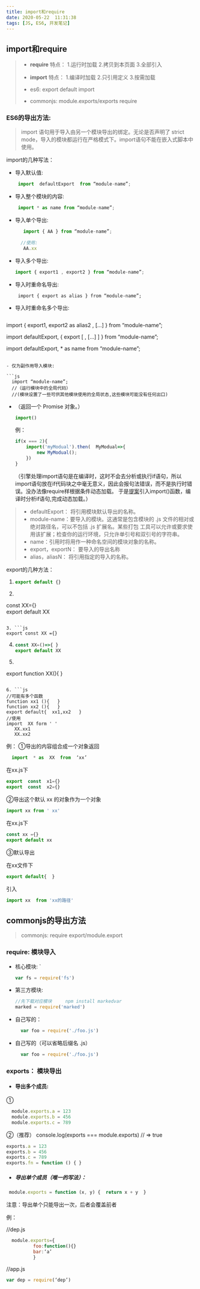 ```yaml
---
title: import和require
date: 2020-05-22  11:31:38
tags: [JS, ES6, 开发笔记]
---
```




## import和require

>- **require**    特点： 1.运行时加载  2.拷贝到本页面   3.全部引入
>- **import**     特点： 1.编译时加载  2.只引用定义     3.按需加载
>
>- es6:         export  default            import 
>- commonjs:     module.exports/exports     require   

### ES6的导出方法:

> import 语句用于导入由另一个模块导出的绑定。无论是否声明了 strict mode，导入的模块都运行在严格模式下。import语句不能在嵌入式脚本中使用。

import的几种写法：

- 导入默认值:   

  ```js
   import  defaultExport  from “module-name”;
  ```

- 导入整个模块的内容:  

  ```js
   import * as name from “module-name”;
  ```

- 导入单个导出:        
  
  ```js
     import { AA } from “module-name”;   
    
    //使用: 
     AA.xx
  ```
- 导入多个导出:     

   ```js
   import { export1 , export2 } from “module-name”; 
   ```


- 导入时重命名导出:   

  ```JS
   import { export as alias } from “module-name”;
  ```

- 导入时重命名多个导出:
  
  ```js
 import { export1, export2 as alias2 , [...] } from “module-name”;
  
   import defaultExport, { export [ , [...] ] } from “module-name”;
  
   import defaultExport, * as name from “module-name”;
  ```
  
- 仅为副作用导入模块:   
  
  ```js
    import “module-name”; 
    //（运行模块中的全局代码）
    //(模块设置了一些可供其他模块使用的全局状态,这些模块可能没有任何出口)
  ```
- （返回一个 Promise 对象。）
  
  ```js
  import()    
  ```
  
  例：  
  
  ```js
  if(x === 2){
      import('myModual').then(  MyModual=>{ 
          new MyModual(); 
      }) 
  }
  ```
  
  （引擎处理import语句是在编译时，这时不会去分析或执行if语句，所以import语句放在if代码块之中毫无意义，因此会报句法错误，而不是执行时错误。没办法像require样根据条件动态加载。 于是[提案](https://link.juejin.im?target=https://github.com/tc39/proposal-dynamic-import)引入import()函数，编译时分析if语句,完成动态加载。）

> - defaultExport： 将引用模块默认导出的名称。
> - module-name：要导入的模块。这通常是包含模块的 .js 文件的相对或绝对路径名，可以不包括 .js 扩展名。某些打包 工具可以允许或要求使用该扩展；检查你的运行环境，只允许单引号和双引号的字符串。
> - name：引用时将用作一种命名空间的模块对象的名称。
> - export，exportN： 要导入的导出名称
> - alias，aliasN： 将引用指定的导入的名称。

 

export的几种方法：
1. ```js
   export default {}
   ```

2.  ```js
   const XX={}       
   export default XX
   ```

3. ```js
   export const XX ={}
   ```

4. ```js
   const XX=()=>{ }   
   export default XX
   ```

5.  ```js
   export function  XX(){ }
   ```

6. ```js
   //可能有多个函数
   function xx1 (){   }  
   function xx2 (){   }  
   export default{  xx1,xx2   }
   //使用
   import  XX form ' '
      XX.xx1    
      XX.xx2
   ```

例：
①导出的内容组合成一个对象返回  

```js
  import  * as  XX  from  ‘xx’  
```

   在xx.js下               


   ```js
export  const  x1={}  
export  const  x2={}
   ```



②导出这个默认 xx 的对象作为一个对象    

```js
import xx from ' xx'
```
在xx.js下   

```js
const xx ={}  
export default xx
```

 ③默认导出

在xx文件下

```js
export default{  }
```

引入

```js
import xx  from 'xx的路径'
```



## commonjs的导出方法

> commonjs:  require   export/module.export

### require:  模块导入
- 核心模块:            `

  ```js
  var fs = require('fs')   
  ```

- 第三方模块: 

  ```js
  //先下载对应模块     npm install markedvar           
  marked = require('marked')    
  ```

- 自己写的：                                               

  ```js
    var foo = require('./foo.js')
  ```

- 自己写的（可以省略后缀名 .js） 
  
  ```js
    var foo = require('./foo.js')
  ```
  
  

###  exports： 模块导出

- #### 导出多个成员:

①      
```js
  module.exports.a = 123
  module.exports.b = 456
  module.exports.c = 789
```

②（推荐）  console.log(exports === module.exports) // => true

```js
exports.a = 123
exports.b = 456
exports.c = 789
exports.fn = function () { }
```



- ##### 导出单个成员（唯一的写法）：

```js
 module.exports = function (x, y) {  return x + y  }
```


注意：导出单个只能导出一次，后者会覆盖前者

 

例：

//dep.js

  ```js
    module.exports={
            foo:function(){}
            bar:‘a’ 
            }
  ```

 //app.js

   ```js
   var dep = require(‘dep’)
   ```

